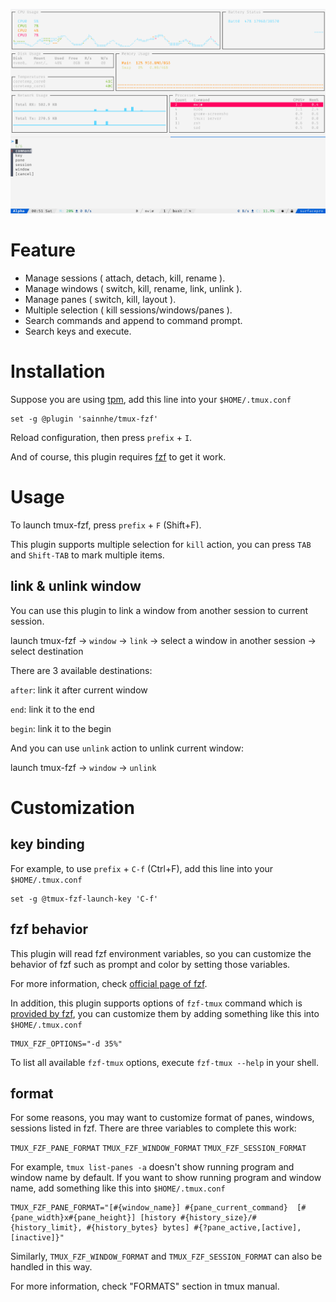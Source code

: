 ![](./demo.png)

# Feature

- Manage sessions ( attach, detach, kill, rename ).
- Manage windows ( switch, kill, rename, link, unlink ).
- Manage panes ( switch, kill, layout ).
- Multiple selection ( kill sessions/windows/panes ).
- Search commands and append to command prompt.
- Search keys and execute.

# Installation

Suppose you are using [tpm](https://github.com/tmux-plugins/tpm/), add this line into your `$HOME/.tmux.conf`

```tmux
set -g @plugin 'sainnhe/tmux-fzf'
```

Reload configuration, then press `prefix` + `I`.

And of course, this plugin requires [fzf](https://github.com/junegunn/fzf/) to get it work.

# Usage

To launch tmux-fzf, press `prefix` + `F` (Shift+F).

This plugin supports multiple selection for `kill` action, you can press `TAB` and `Shift-TAB` to mark multiple items.

## link & unlink window

You can use this plugin to link a window from another session to current session.

launch tmux-fzf -> `window` -> `link` -> select a window in another session -> select destination

There are 3 available destinations:

`after`: link it after current window

`end`: link it to the end

`begin`: link it to the begin

And you can use `unlink` action to unlink current window:

launch tmux-fzf -> `window` -> `unlink`

# Customization

## key binding

For example, to use `prefix` + `C-f` (Ctrl+F), add this line into your `$HOME/.tmux.conf`

```tmux
set -g @tmux-fzf-launch-key 'C-f'
```

## fzf behavior

This plugin will read fzf environment variables, so you can customize the behavior of fzf such as prompt and color by setting those variables.

For more information, check [official page of fzf](https://github.com/junegunn/fzf/#environment-variables).

In addition, this plugin supports options of `fzf-tmux` command which is [provided by fzf](https://github.com/junegunn/fzf#fzf-tmux-script), you can customize them by adding something like this into `$HOME/.tmux.conf`

```tmux
TMUX_FZF_OPTIONS="-d 35%"
```

To list all available `fzf-tmux` options, execute `fzf-tmux --help` in your shell.

## format

For some reasons, you may want to customize format of panes, windows, sessions listed in fzf. There are three variables to complete this work:

`TMUX_FZF_PANE_FORMAT`   `TMUX_FZF_WINDOW_FORMAT`   `TMUX_FZF_SESSION_FORMAT`

For example, `tmux list-panes -a` doesn't show running program and window name by default. If you want to show running program and window name, add something like this into `$HOME/.tmux.conf`

```tmux
TMUX_FZF_PANE_FORMAT="[#{window_name}] #{pane_current_command}  [#{pane_width}x#{pane_height}] [history #{history_size}/#{history_limit}, #{history_bytes} bytes] #{?pane_active,[active],[inactive]}"
```

Similarly, `TMUX_FZF_WINDOW_FORMAT` and `TMUX_FZF_SESSION_FORMAT` can also be handled in this way.

For more information, check "FORMATS" section in tmux manual.

